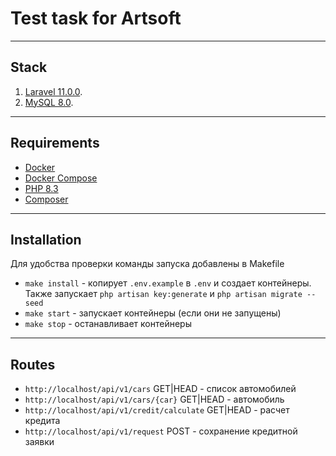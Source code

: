 # Test task for Artsoft
***
## Stack

1. [Laravel 11.0.0](https://laravel.com/). 
2. [MySQL 8.0](https://dev.mysql.com/doc/).
***
## Requirements
 - [Docker](https://www.docker.com/)
 - [Docker Compose](https://docs.docker.com/compose/)
 - [PHP 8.3](https://www.php.net/)
 - [Composer](https://getcomposer.org/)

***
## Installation
Для удобства проверки команды запуска добавлены в Makefile
 - `make install` - копирует `.env.example` в `.env` и создает контейнеры. Также запускает `php artisan key:generate` и `php artisan migrate --seed`
 - `make start` - запускает контейнеры (если они не запущены)
 - `make stop` - останавливает контейнеры
***
## Routes
  - `http://localhost/api/v1/cars` GET|HEAD - список автомобилей
  - `http://localhost/api/v1/cars/{car}` GET|HEAD - автомобиль
  - `http://localhost/api/v1/credit/calculate` GET|HEAD - расчет кредита
  - `http://localhost/api/v1/request` POST - сохранение кредитной заявки 
